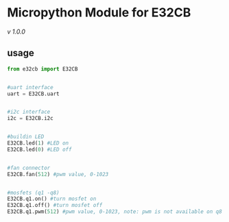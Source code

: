 # Micropython Module for E32CB

*v 1.0.0*

## usage

```python
from e32cb import E32CB


#uart interface
uart = E32CB.uart


#i2c interface
i2c = E32CB.i2c


#buildin LED
E32CB.led(1) #LED on
E32CB.led(0) #LED off


#fan connector
E32CB.fan(512) #pwm value, 0-1023


#mosfets (q1 -q8)
E32CB.q1.on() #turn mosfet on
E32CB.q1.off() #turn mosfet off
E32CB.q1.pwm(512) #pwm value, 0-1023, note: pwm is not available on q8
```
